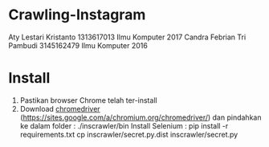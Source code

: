 # Crawling-Instagram

Aty Lestari Kristanto         1313617013    Ilmu Komputer 2017
Candra Febrian Tri Pambudi    3145162479    Ilmu Komputer 2016


# Install

1. Pastikan browser Chrome telah ter-install
2. Download <a href="https://sites.google.com/a/chromium.org/chromedriver/">chromedriver</a> (https://sites.google.com/a/chromium.org/chromedriver/) dan pindahkan ke dalam folder : ./inscrawler/bin
Install Selenium : pip install -r requirements.txt
cp inscrawler/secret.py.dist inscrawler/secret.py
